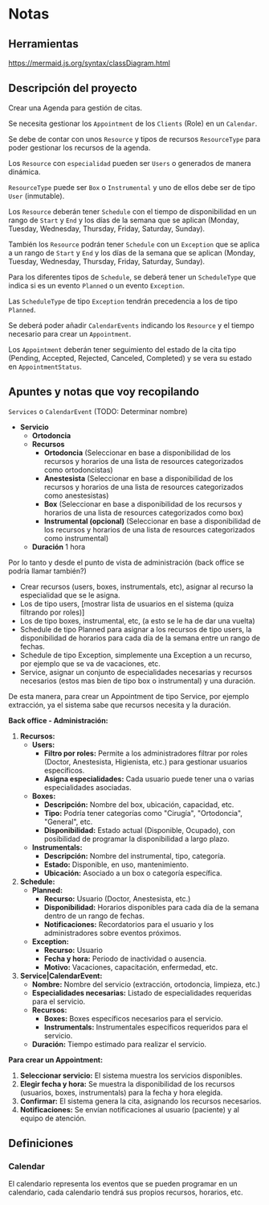 # Notas

## Herramientas

<https://mermaid.js.org/syntax/classDiagram.html>

## Descripción del proyecto

Crear una Agenda para gestión de citas.

Se necesita gestionar los `Appointment` de los `Clients` (Role) en un `Calendar`.

Se debe de contar con unos `Resource` y tipos de recursos `ResourceType` para poder gestionar los recursos de la agenda.

Los `Resource` con `especialidad` pueden ser `Users` o generados de manera dinámica.

`ResourceType` puede ser `Box` o `Instrumental` y uno de ellos debe ser de tipo `User` (inmutable).

Los `Resource` deberán tener `Schedule` con el tiempo de disponibilidad en un rango de `Start` y `End` y los días de la semana que se aplican (Monday, Tuesday, Wednesday, Thursday, Friday, Saturday, Sunday).

También los `Resource` podrán tener `Schedule` con un `Exception` que se aplica a un rango de `Start` y `End` y los días de la semana que se aplican (Monday, Tuesday, Wednesday, Thursday, Friday, Saturday, Sunday).

Para los diferentes tipos de `Schedule`, se deberá tener un `ScheduleType` que indica si es un evento `Planned` o un evento `Exception`.

Las `ScheduleType` de tipo `Exception` tendrán precedencia a los de tipo `Planned`.

Se deberá poder añadir `CalendarEvents` indicando los `Resource` y el tiempo necesario para crear un `Appointment`.

Los `Appointment` deberán tener seguimiento del estado de la cita tipo (Pending, Accepted, Rejected, Canceled, Completed) y se vera su estado en `AppointmentStatus`.

## Apuntes y notas que voy recopilando

`Services` o `CalendarEvent` (TODO: Determinar nombre)

* **Servicio**
  * **Ortodoncia**
  * **Recursos**
    * **Ortodoncia** (Seleccionar en base a disponibilidad de los recursos y horarios de una lista de resources categorizados como ortodoncistas)
    * **Anestesista** (Seleccionar en base a disponibilidad de los recursos y horarios de una lista de resources categorizados como anestesistas)
    * **Box** (Seleccionar en base a disponibilidad de los recursos y horarios de una lista de resources categorizados como box)
    * **Instrumental (opcional)** (Seleccionar en base a disponibilidad de los recursos y horarios de una lista de resources categorizados como instrumental)
  * **Duración** 1 hora

Por lo tanto y desde el punto de vista de administración (back office se podría llamar también?)

* Crear recursos (users, boxes, instrumentals, etc), asignar al recurso la especialidad que se le asigna.
* Los de tipo users, [mostrar lista de usuarios en el sistema (quiza filtrando por roles)]
* Los de tipo boxes, instrumental, etc, (a esto se le ha de dar una vuelta)
* Schedule de tipo Planned para asignar a los recursos de tipo users, la disponibilidad de horarios para cada día de la semana entre un rango de fechas.
* Schedule de tipo Exception, simplemente una Exception a un recurso, por ejemplo que se va de vacaciones, etc.
* Service, asignar un conjunto de especialidades necesarias y recursos necesarios (estos mas bien de tipo box o instrumental) y una duración.

De esta manera, para crear un Appointment de tipo Service, por ejemplo extracción, ya el sistema sabe que recursos necesita y la duración.

**Back office - Administración:**

1. **Recursos:**
    * **Users:**
        * **Filtro por roles:**  Permite a los administradores filtrar por roles (Doctor, Anestesista, Higienista,
etc.) para gestionar usuarios específicos.
        * **Asigna especialidades:**  Cada usuario puede tener una o varias especialidades asociadas.
    * **Boxes:**
        * **Descripción:** Nombre del box, ubicación, capacidad, etc.
        * **Tipo:**  Podría tener categorías como "Cirugía", "Ortodoncia", "General", etc.
        * **Disponibilidad:**  Estado actual (Disponible, Ocupado), con posibilidad de programar la disponibilidad
a largo plazo.
    * **Instrumentals:**
        * **Descripción:** Nombre del instrumental, tipo, categoría.
        * **Estado:** Disponible, en uso, mantenimiento.
        * **Ubicación:**  Asociado a un box o categoría específica.
2. **Schedule:**
    * **Planned:**
        * **Recurso:**  Usuario (Doctor, Anestesista, etc.)
        * **Disponibilidad:**  Horarios disponibles para cada día de la semana dentro de un rango de fechas.
        * **Notificaciones:** Recordatorios para el usuario y los administradores sobre eventos próximos.
    * **Exception:**
        * **Recurso:** Usuario
        * **Fecha y hora:** Periodo de inactividad o ausencia.
        * **Motivo:** Vacaciones, capacitación, enfermedad, etc.
3. **Service|CalendarEvent:**
    * **Nombre:**  Nombre del servicio (extracción, ortodoncia, limpieza, etc.)
    * **Especialidades necesarias:**  Listado de especialidades requeridas para el servicio.
    * **Recursos:**
        * **Boxes:**  Boxes específicos necesarios para el servicio.
        * **Instrumentals:**  Instrumentales específicos requeridos para el servicio.
    * **Duración:** Tiempo estimado para realizar el servicio.

**Para crear un Appointment:**

1. **Seleccionar servicio:**  El sistema muestra los servicios disponibles.
2. **Elegir fecha y hora:**  Se muestra la disponibilidad de los recursos (usuarios, boxes, instrumentals) para la
fecha y hora elegida.
3. **Confirmar:**  El sistema genera la cita, asignando los recursos necesarios.
4. **Notificaciones:**  Se envían notificaciones al usuario (paciente) y al equipo de atención.

## Definiciones

### Calendar

El calendario representa los eventos que se pueden programar en un calendario, cada calendario tendrá sus propios recursos, horarios, etc.

